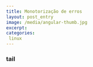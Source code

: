 ```yaml
---
title: Monotorização de erros
layout: post_entry
image: /media/angular-thumb.jpg
excerpt: 
categories:
 linux
---
```



### tail

